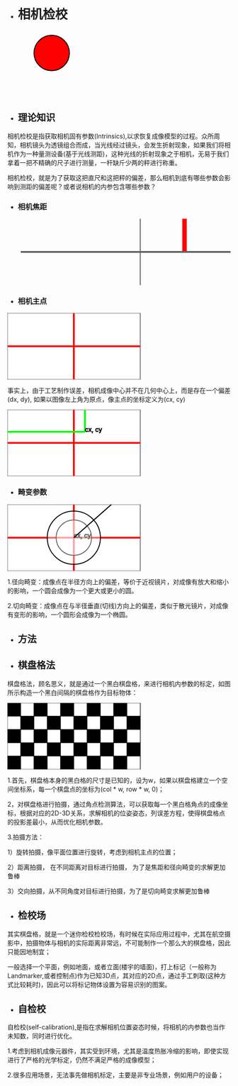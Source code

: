 * # 相机检校

<html xmlns:svg="http://www.w3.org/2000/svg">
<body>
<svg width="100%" height="100%" version="1.1">
<circle cx="100" cy="50" r="40" stroke="black"
stroke-width="2" fill="red">
</svg>
</body>
</html>

* ## 理论知识

<p>
<text>

相机检校是指获取相机固有参数(Intrinsics),以求恢复成像模型的过程。众所周知，相机镜头为透镜组合而成，当光线经过镜头，会发生折射现象，如果我们将相机作为一种量测设备(基于光线测距)，这种光线的折射现象之于相机，无易于我们拿着一把不精确的尺子进行测量，一杆缺斤少两的秤进行称重。

相机检校，就是为了获取这把直尺和这把秤的偏差，那么相机到底有哪些参数会影响到测距的偏差呢？或者说相机的内参包含哪些参数？

</text>
</p>

* ### 相机焦距

<html><svg width="100%" height="100%"
xmlns="http://www.w3.org/2000/svg" version="1.1">
<line x1="400" y1="0" x2="400" y2="75"
style="stroke:rgb(255,0,0);stroke-width:10"/>
<line x1="300" y1="0" x2="300" y2="150"
style="stroke:rgb(99,99,99);stroke-width:2"/>
<line x1="30" y1="75" x2="600" y2="75"
style="stroke:rgb(99,99,99);stroke-width:4"/>
</svg></html>

* ### 相机主点

<html><svg width="100%" height="100%"
xmlns="http://www.w3.org/2000/svg" version="1.1">
<rect width="300" height="150"
style="fill:rgb(255,255,255);stroke-width:1;stroke:rgb(0,0,0)"/>
<line x1="0" y1="75" x2="300" y2="75"
style="stroke:rgb(255,0,0);stroke-width:4"/>
<line x1="150" y1="0" x2="150" y2="150"
style="stroke:rgb(255,0,0);stroke-width:4"/>
</svg></html>

事实上，由于工艺制作误差，相机成像中心并不在几何中心上，而是存在一个偏差(dx, dy), 如果以图像左上角为原点，像主点的坐标定义为(cx, cy)
<html>
<svg width="100%" height="100%"
xmlns="http://www.w3.org/2000/svg" version="1.1">
<rect width="300" height="150"
style="fill:rgb(255,255,255);stroke-width:1;stroke:rgb(0,0,0)"/>
<line x1="0" y1="75" x2="300" y2="75"
style="stroke:rgb(255,0,0);stroke-width:4"/>
<line x1="150" y1="0" x2="150" y2="150"
style="stroke:rgb(255,0,0);stroke-width:4"/>
<line x1="0" y1="50" x2="175" y2="50"
style="stroke:rgb(0,255,0);stroke-width:4"/>
<line x1="175" y1="0" x2="175" y2="50"
style="stroke:rgb(0,255,0);stroke-width:4"/>
<text x="175" y="50" style="stroke:rgb(0,0,0);stroke-width:1">cx, cy</text>
</svg></html>

* ### 畸变参数

<html><svg width="100%" height="100%"
xmlns="http://www.w3.org/2000/svg" version="1.1">
<rect width="300" height="150"
style="fill:rgb(255,255,255);stroke-width:1;stroke:rgb(0,0,0)"/>
<line x1="0" y1="75" x2="300" y2="75"
style="stroke:rgb(255,0,0);stroke-width:4"/>
<line x1="150" y1="0" x2="150" y2="150"
style="stroke:rgb(255,0,0);stroke-width:4"/>
<text x="150" y="75" style="stroke:rgb(0,0,0);stroke-width:1">cx, cy</text>
<circle cx="150" cy="75" r="40" stroke="black"
stroke-width="2" fill="white" fill-opacity="0.4"/>
style="stroke:rgb(255,0,0);stroke-width:4"/>
<text x="150" y="75" style="stroke:rgb(0,0,0);stroke-width:1">cx, cy</text>
<circle cx="150" cy="75" r="60" stroke="black"
stroke-width="2" fill="white" fill-opacity="0.4"/>
<line x1="150" y1="75" x2="234.83" y2="" stroke="black"
stroke-width="2" fill="white" fill-opacity="0.4"/>
<line x1="150" y1="75" x2="234.83" y2="" stroke="black"
stroke-width="2" fill="white" fill-opacity="0.4"/>
</svg></html>

1.径向畸变：成像点在半径方向上的偏差，等价于近视镜片，对成像有放大和缩小的影响，一个圆会成像为一个更大或更小的圆。

2.切向畸变：成像点在与半径垂直(切线)方向上的偏差，类似于散光镜片，对成像有变形的影响，一个圆形会成像为一个椭圆。


* ## 方法
* ## 棋盘格法

棋盘格法，顾名思义，就是通过一个黑白棋盘格，来进行相机内参数的标定，如图所示构造一个黑白间隔的棋盘格作为目标物体：

<html><svg width="100%" height="100%"
xmlns="http://www.w3.org/2000/svg" version="1.1">
<rect width="300" height="150"
style="fill:rgb(255,255,255);stroke-width:1;stroke:rgb(0,0,0)"/>
<rect x = "0" y = "0" width="30" height="30"
style="fill:rgb(0,0,0);stroke-width:1;stroke:rgb(0,0,0)"/>
<rect x = "30" y = "0" width="30" height="30"
style="fill:rgb(255,255,255);stroke-width:1;stroke:rgb(0,0,0)"/>
<rect x = "60" y = "0" width="30" height="30"
style="fill:rgb(0,0,0);stroke-width:1;stroke:rgb(0,0,0)"/>
<rect x = "90" y = "0" width="30" height="30"
style="fill:rgb(255,255,255);stroke-width:1;stroke:rgb(0,0,0)"/>
<rect x = "120" y = "0" width="30" height="30"
style="fill:rgb(0,0,0);stroke-width:1;stroke:rgb(0,0,0)"/>
<rect x = "150" y = "0" width="30" height="30"
style="fill:rgb(255,255,255);stroke-width:1;stroke:rgb(0,0,0)"/>
<rect x = "180" y = "0" width="30" height="30"
style="fill:rgb(0,0,0);stroke-width:1;stroke:rgb(0,0,0)"/>
<rect x = "210" y = "0" width="30" height="30"
style="fill:rgb(255,255,255);stroke-width:1;stroke:rgb(0,0,0)"/>
<rect x = "240" y = "0" width="30" height="30"
style="fill:rgb(0,0,0);stroke-width:1;stroke:rgb(0,0,0)"/>
<rect x = "270" y = "0" width="30" height="30"
style="fill:rgb(255,255,255);stroke-width:1;stroke:rgb(0,0,0)"/>
<rect x = "0" y = "30" width="30" height="30"
style="fill:rgb(255,255,255);stroke-width:1;stroke:rgb(0,0,0)"/>
<rect x = "30" y = "30" width="30" height="30"
style="fill:rgb(0,0,0);stroke-width:1;stroke:rgb(0,0,0)"/>
<rect x = "60" y = "30" width="30" height="30"
style="fill:rgb(255,255,255);stroke-width:1;stroke:rgb(0,0,0)"/>
<rect x = "90" y = "30" width="30" height="30"
style="fill:rgb(0,0,0);stroke-width:1;stroke:rgb(0,0,0)"/>
<rect x = "120" y = "30" width="30" height="30"
style="fill:rgb(255,255,255);stroke-width:1;stroke:rgb(0,0,0)"/>
<rect x = "150" y = "30" width="30" height="30"
style="fill:rgb(0,0,0);stroke-width:1;stroke:rgb(0,0,0)"/>
<rect x = "180" y = "30" width="30" height="30"
style="fill:rgb(255,255,255);stroke-width:1;stroke:rgb(0,0,0)"/>
<rect x = "210" y = "30" width="30" height="30"
style="fill:rgb(0,0,0);stroke-width:1;stroke:rgb(0,0,0)"/>
<rect x = "240" y = "30" width="30" height="30"
style="fill:rgb(255,255,255);stroke-width:1;stroke:rgb(0,0,0)"/>
<rect x = "270" y = "30" width="30" height="30"
style="fill:rgb(0,0,0);stroke-width:1;stroke:rgb(0,0,0)"/>
<rect x = "0" y = "60" width="30" height="30"
style="fill:rgb(0,0,0);stroke-width:1;stroke:rgb(0,0,0)"/>
<rect x = "30" y = "60" width="30" height="30"
style="fill:rgb(255,255,255);stroke-width:1;stroke:rgb(0,0,0)"/>
<rect x = "60" y = "60" width="30" height="30"
style="fill:rgb(0,0,0);stroke-width:1;stroke:rgb(0,0,0)"/>
<rect x = "90" y = "60" width="30" height="30"
style="fill:rgb(255,255,255);stroke-width:1;stroke:rgb(0,0,0)"/>
<rect x = "120" y = "60" width="30" height="30"
style="fill:rgb(0,0,0);stroke-width:1;stroke:rgb(0,0,0)"/>
<rect x = "150" y = "60" width="30" height="30"
style="fill:rgb(255,255,255);stroke-width:1;stroke:rgb(0,0,0)"/>
<rect x = "180" y = "60" width="30" height="30"
style="fill:rgb(0,0,0);stroke-width:1;stroke:rgb(0,0,0)"/>
<rect x = "210" y = "60" width="30" height="30"
style="fill:rgb(255,255,255);stroke-width:1;stroke:rgb(0,0,0)"/>
<rect x = "240" y = "60" width="30" height="30"
style="fill:rgb(0,0,0);stroke-width:1;stroke:rgb(0,0,0)"/>
<rect x = "270" y = "60" width="30" height="30"
style="fill:rgb(255,255,255);stroke-width:1;stroke:rgb(0,0,0)"/>
<rect x = "0" y = "90" width="30" height="30"
style="fill:rgb(255,255,255);stroke-width:1;stroke:rgb(0,0,0)"/>
<rect x = "30" y = "90" width="30" height="30"
style="fill:rgb(0,0,0);stroke-width:1;stroke:rgb(0,0,0)"/>
<rect x = "60" y = "90" width="30" height="30"
style="fill:rgb(255,255,255);stroke-width:1;stroke:rgb(0,0,0)"/>
<rect x = "90" y = "90" width="30" height="30"
style="fill:rgb(0,0,0);stroke-width:1;stroke:rgb(0,0,0)"/>
<rect x = "120" y = "90" width="30" height="30"
style="fill:rgb(255,255,255);stroke-width:1;stroke:rgb(0,0,0)"/>
<rect x = "150" y = "90" width="30" height="30"
style="fill:rgb(0,0,0);stroke-width:1;stroke:rgb(0,0,0)"/>
<rect x = "180" y = "90" width="30" height="30"
style="fill:rgb(255,255,255);stroke-width:1;stroke:rgb(0,0,0)"/>
<rect x = "210" y = "90" width="30" height="30"
style="fill:rgb(0,0,0);stroke-width:1;stroke:rgb(0,0,0)"/>
<rect x = "240" y = "90" width="30" height="30"
style="fill:rgb(255,255,255);stroke-width:1;stroke:rgb(0,0,0)"/>
<rect x = "270" y = "90" width="30" height="30"
style="fill:rgb(0,0,0);stroke-width:1;stroke:rgb(0,0,0)"/>
<rect x = "0" y = "120" width="30" height="30"
style="fill:rgb(0,0,0);stroke-width:1;stroke:rgb(0,0,0)"/>
<rect x = "30" y = "120" width="30" height="30"
style="fill:rgb(255,255,255);stroke-width:1;stroke:rgb(0,0,0)"/>
<rect x = "60" y = "120" width="30" height="30"
style="fill:rgb(0,0,0);stroke-width:1;stroke:rgb(0,0,0)"/>
<rect x = "90" y = "120" width="30" height="30"
style="fill:rgb(255,255,255);stroke-width:1;stroke:rgb(0,0,0)"/>
<rect x = "120" y = "120" width="30" height="30"
style="fill:rgb(0,0,0);stroke-width:1;stroke:rgb(0,0,0)"/>
<rect x = "150" y = "120" width="30" height="30"
style="fill:rgb(255,255,255);stroke-width:1;stroke:rgb(0,0,0)"/>
<rect x = "180" y = "120" width="30" height="30"
style="fill:rgb(0,0,0);stroke-width:1;stroke:rgb(0,0,0)"/>
<rect x = "210" y = "120" width="30" height="30"
style="fill:rgb(255,255,255);stroke-width:1;stroke:rgb(0,0,0)"/>
<rect x = "240" y = "120" width="30" height="30"
style="fill:rgb(0,0,0);stroke-width:1;stroke:rgb(0,0,0)"/>
<rect x = "270" y = "120" width="30" height="30"
style="fill:rgb(255,255,255);stroke-width:1;stroke:rgb(0,0,0)"/>
</svg></html>

1.首先，棋盘格本身的黑白格的尺寸是已知的，设为w，如果以棋盘格建立一个空间坐标系，每一个棋盘点的坐标为(col * w, row * w, 0)；

2，对棋盘格进行拍摄，通过角点检测算法，可以获取每一个黑白格角点的成像坐标，根据对应的2D-3D关系，求解相机的位姿姿态，列误差方程，使得棋盘格点的投影差最小，从而优化相机参数。

3.拍摄方法：

1）旋转拍摄，像平面位置进行旋转，考虑到相机主点的位置；

2）距离拍摄， 在不同距离对目标进行拍摄， 为了是焦距和径向畸变的求解更加鲁棒

3）交向拍摄，从不同角度对目标进行拍摄，为了是切向畸变求解更加鲁棒

* ## 检校场

其实棋盘格，就是一个迷你检校检校场，有时候在实际应用过程中，尤其在航空摄影中，拍摄物体与相机的实际距离非常远，不可能制作一个那么大的棋盘格，因此只能因地制宜；

一般选择一个平面，例如地面，或者立面(楼宇的墙面)，打上标记（一般称为Landmarker,或者控制点)作为已知3D点，其对应的2D点，通过手工刺取(这种方式比较耗时)，因此可以将标记物体设置为容易识别的图案。

* ## 自检校

自检校(self-calibration),是指在求解相机位置姿态时候，将相机的内参数也当作未知数，同时进行优化。

1.考虑到相机成像元器件，其实受到环境，尤其是温度热胀冷缩的影响，即使实现进行了严格的光学标定，仍然不满足严格的成像模型；

2.很多应用场景，无法事先做相机标定，主要是非专业场景，例如用户的设备；